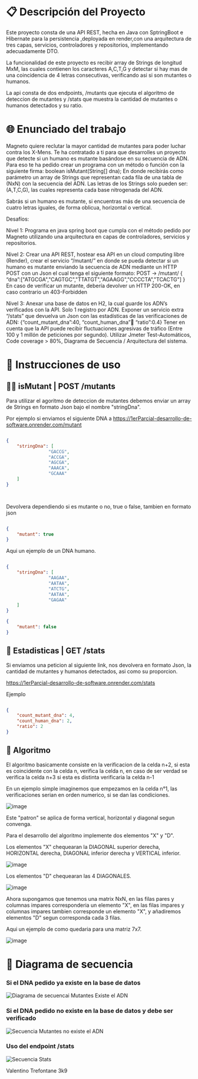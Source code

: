 <h1> 📋 Descripción del Proyecto </h1>

Este proyecto consta de una API REST, hecha en Java con SptringBoot e Hibernate para la persistencia ,deployada en render,con una arquitectura de tres capas, servicios, controladores y repositorios, implementando adecuadamente DTO.

La funcionalidad de este proyecto es recibir array de Strings de longitud MxM, las cuales contienen los caracteres A,C,T,G
y detectar si hay mas de una coincidencia de 4 letras consecutivas, verificando asi si son mutantes o humanos. 

La api consta de dos endpoints, /mutants que ejecuta el algoritmo de deteccion de mutantes y /stats que muestra la cantidad de mutantes o humanos detectados y su ratio.

<h1> 🌐 Enunciado del trabajo </h1>

Magneto quiere reclutar la mayor cantidad de mutantes para poder luchar contra los X-Mens.
Te ha contratado a ti para que desarrolles un proyecto que detecte si un humano es mutante basándose en su secuencia de ADN.
Para eso te ha pedido crear un programa con un método o función con la siguiente firma:
boolean isMutant(String[] dna);
En donde recibirás como parámetro un array de Strings que representan cada fila de una tabla de (NxN) con la secuencia del ADN. Las letras de los Strings solo pueden ser: (A,T,C,G), las cuales representa cada base nitrogenada del ADN.

Sabrás si un humano es mutante, si encuentras más de una secuencia de cuatro letras iguales, de forma oblicua, horizontal o vertical.


Desafíos:

Nivel 1:
Programa en java spring boot que cumpla con el método pedido por Magneto utilizando una arquitectura en capas de controladores, servicios y repositorios.

Nivel 2:
Crear una API REST, hostear esa API en un cloud computing libre (Render), crear el servicio “/mutant/” en donde se pueda detectar si un humano es mutante enviando la secuencia de ADN mediante un HTTP POST con un Json el cual tenga el siguiente formato:
POST → /mutant/
{ “dna”:["ATGCGA","CAGTGC","TTATGT","AGAAGG","CCCCTA","TCACTG"]
}
En caso de verificar un mutante, debería devolver un HTTP 200-OK, en caso contrario un 403-Forbidden

Nivel 3:
Anexar una base de datos en H2, la cual guarde los ADN’s verificados con la API. Solo 1 registro por ADN.
Exponer un servicio extra “/stats” que devuelva un Json con las estadísticas de las verificaciones de ADN: {“count_mutant_dna”:40, “count_human_dna”:100: “ratio”:0.4}
Tener en cuenta que la API puede recibir fluctuaciones agresivas de tráfico (Entre 100 y 1 millón de peticiones por segundo). Utilizar Jmeter
Test-Automáticos, Code coverage > 80%, Diagrama de Secuencia / Arquitectura del sistema.

<h1>📝 Instrucciones de uso </h1>

<h2> 🧟‍♂️ isMutant | POST /mutants </h2>

Para utilizar el agoritmo de deteccion de mutantes debemos enviar un array de Strings en formato Json bajo el nombre "stringDna".

Por ejemplo si enviamos el siguiente DNA a https://1erParcial-desarrollo-de-software.onrender.com/mutant

```json

{
    "stringDna": [
                "GACCG",
                "ACCGA",
                "AGCGA",
                "AAACA",
                "GCAAA"
    ]
}

 
```

Devolvera dependiendo si es mutante o no, true o false, tambien en formato json

```json

{
    "mutant": true
}

```

Aqui un ejemplo de un DNA humano.

```json

{
    "stringDna": [
                "AAGAA",
                "AATAA",
                "ATCTG",
                "AATAA",
                "GAGAA"
    ]
}

```


```json
{
    "mutant": false
}
```

<h2>📖 Estadisticas | GET /stats </h2>

Si enviamos una peticion al siguiente link, nos devolvera en formato Json, la cantidad de mutantes y humanos detectados, asi como su proporcion.

https://1erParcial-desarrollo-de-software.onrender.com/stats

Ejemplo

```json

{
    "count_mutant_dna": 4,
    "count_human_dna": 2,
    "ratio": 2
}

```

<h2>👾 Algoritmo </h2>

El algoritmo basicamente consiste en la verificacion de la celda n+2, si esta es coincidente con la celda n, verifica la celda n, en caso de ser verdad se verifica la celda n+3 si esta es distinta verificaria la celda n-1

En un ejemplo simple imaginemos que empezamos en la celda n°1, las verificaciones serian en orden numerico, si se dan las condiciones. 

![image](https://github.com/user-attachments/assets/a991cc70-e6b7-4162-ac49-42a38a6be190)

Este "patron" se aplica de forma vertical, horizontal y diagonal segun convenga.

Para el desarrollo del algoritmo implemente dos elementos "X" y "D".

Los elementos "X" chequearan la DIAGONAL superior derecha, HORIZONTAL derecha, DIAGONAL inferior derecha y VERTICAL inferior.

![image](https://github.com/user-attachments/assets/70bba4ef-36a5-4c90-8a49-f1fb5c8b2848)

Los elementos "D" chequearan las 4 DIAGONALES.

![image](https://github.com/user-attachments/assets/00f58535-e7c4-461a-af20-08c217217f58)

Ahora supongamos que tenemos una matrix NxN, en las filas pares y columnas impares corresponderia un elemento "X", en las filas impares y columnas impares tambien corresponde un elemento "X",
y añadiremos elementos "D" segun corresponda cada 3 filas.

Aqui un ejemplo de como quedaria para una matriz 7x7.

![image](https://github.com/user-attachments/assets/08cbd200-a5d7-466a-8680-efed3e403dcf)

<h1>🔸 Diagrama de secuencia </h1>


<h3> Si el DNA pedido ya existe en la base de datos</h3>

![Diagrama de secuencai  Mutantes Existe el ADN](https://github.com/user-attachments/assets/cc1699b5-fae2-4e80-a5d1-91673e52d1f8)

<h3> Si el DNA pedido no existe en la base de datos y debe ser verificado</h3>

![Secuencia  Mutantes no existe el ADN](https://github.com/user-attachments/assets/ce9aa70a-ee5f-4864-8ccc-2aaa951d1b78)

<h3> Uso del endpoint /stats </h3>

![Secuencia  Stats](https://github.com/user-attachments/assets/ea43419d-d6bd-42ce-a811-4fef49b3c8db)




Valentino Trefontane 3k9
